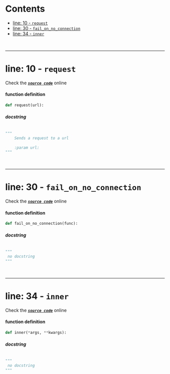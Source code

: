 



Contents
========

* [line: 10 - `request`](#line-10---request)
* [line: 30 - `fail_on_no_connection`](#line-30---fail_on_no_connection)
* [line: 34 - `inner`](#line-34---inner)


&nbsp;

--------
# line: 10 - `request`
  
Check the [***``source code``***](https://github.com/BrancoLab/BrainRender/tree/brainglobeintegration/blob/master/brainrender/Utils/webqueries.py#L10) online
#### function definition


```python
def request(url):
```
##### docstring
  


```python

"""
    Sends a request to a url
    
    :param url: 
"""
```

&nbsp;

--------
# line: 30 - `fail_on_no_connection`
  
Check the [***``source code``***](https://github.com/BrancoLab/BrainRender/tree/brainglobeintegration/blob/master/brainrender/Utils/webqueries.py#L30) online
#### function definition


```python
def fail_on_no_connection(func):
```
##### docstring
  


```python

"""
 no docstring 
"""
```

&nbsp;

--------
# line: 34 - `inner`
  
Check the [***``source code``***](https://github.com/BrancoLab/BrainRender/tree/brainglobeintegration/blob/master/brainrender/Utils/webqueries.py#L34) online
#### function definition


```python
def inner(*args, **kwargs):
```
##### docstring
  


```python

"""
 no docstring 
"""
```